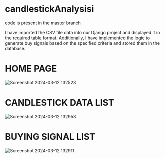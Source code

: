 # candlestickAnalysisi

code is present in the master branch

 I have imported the CSV file data into our Django project and displayed it in the required table format. Additionally, I have implemented the logic to generate buy signals based on the specified criteria and stored them in the database.


# HOME PAGE
![Screenshot 2024-03-12 132523](https://github.com/AdityaBansode31/candlestickAnalysisi/assets/79712975/17a3402c-e090-4ca4-a5c8-703197642a8b)

# CANDLESTICK DATA LIST
![Screenshot 2024-03-12 132953](https://github.com/AdityaBansode31/candlestickAnalysisi/assets/79712975/2c15c191-8b85-4585-b61f-92bde68cb289)


# BUYING SIGNAL LIST
![Screenshot 2024-03-12 132911](https://github.com/AdityaBansode31/candlestickAnalysisi/assets/79712975/fde118d8-7e5e-4b51-9206-9a29057a3864)
